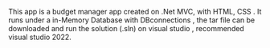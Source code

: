 This app is a budget manager app created on .Net MVC, with HTML, CSS . It runs under a in-Memory Database with DBconnections , the tar file can be downloaded and run the solution (.sln) on visual studio , recommended visual studio 2022. 
